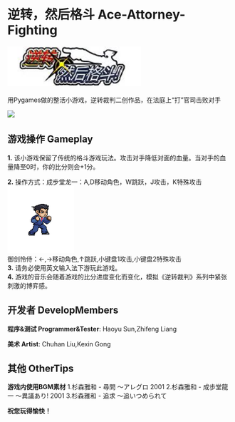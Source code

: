 # 逆转，然后格斗 Ace-Attorney-Fighting

<img src="https://github.com/kakisama0218/Ace-Attorney-Fighting/blob/main/GameVideo/Logo.jpg" width="300px"><br><br>
用Pygames做的整活小游戏，逆转裁判二创作品，在法庭上“打”官司击败对手

![](https://github.com/kakisama0218/Ace-Attorney-Fighting/blob/main/GameVideo/gameplay.gif)
## 游戏操作 Gameplay
**1.** 该小游戏保留了传统的格斗游戏玩法。攻击对手降低对面的血量。当对手的血量降至0时，你的比分则会+1分。<br>

**2.** 操作方式：成步堂龙一：A,D移动角色，W跳跃，J攻击，K特殊攻击<br>
<img src="https://github.com/kakisama0218/Ace-Attorney-Fighting/blob/main/GameVideo/idle.gif" width="150px"><br>
御剑怜侍：←,→移动角色,↑跳跃,小键盘1攻击,小键盘2特殊攻击<br>
**3.** 请务必使用英文输入法下游玩此游戏。<br>
**4.** 游戏的音乐会随着游戏的比分进度变化而变化，模拟《逆转裁判》系列中紧张刺激的博弈感。
## 开发者 DevelopMembers
**程序&测试 Programmer&Tester**: Haoyu Sun,Zhifeng Liang

**美术 Artist**: Chuhan Liu,Kexin Gong
## 其他 OtherTips
**游戏内使用BGM素材** 1.杉森雅和 - 尋問 ～アレグロ 2001 2.杉森雅和 - 成歩堂龍一 ～異議あり! 2001 3.杉森雅和 - 追求 ～追いつめられて

**祝您玩得愉快！**



